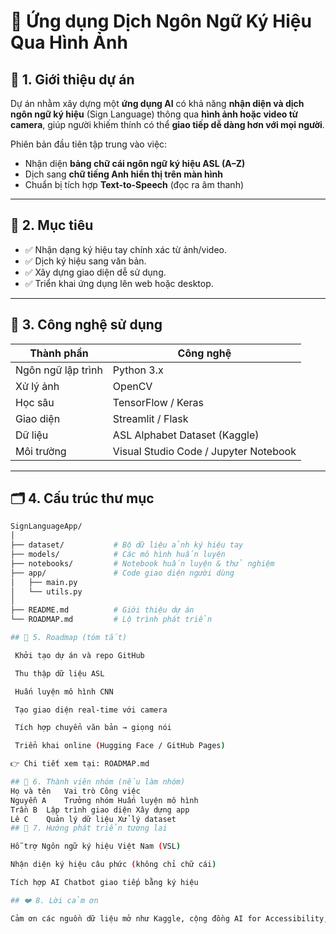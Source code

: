 # 🤟 Ứng dụng Dịch Ngôn Ngữ Ký Hiệu Qua Hình Ảnh

## 🚀 1. Giới thiệu dự án
Dự án nhằm xây dựng một **ứng dụng AI** có khả năng **nhận diện và dịch ngôn ngữ ký hiệu** (Sign Language) thông qua **hình ảnh hoặc video từ camera**, giúp người khiếm thính có thể **giao tiếp dễ dàng hơn với mọi người**.

Phiên bản đầu tiên tập trung vào việc:
- Nhận diện **bảng chữ cái ngôn ngữ ký hiệu ASL (A–Z)**  
- Dịch sang **chữ tiếng Anh hiển thị trên màn hình**
- Chuẩn bị tích hợp **Text-to-Speech** (đọc ra âm thanh)

---

## 🧭 2. Mục tiêu
- ✅ Nhận dạng ký hiệu tay chính xác từ ảnh/video.  
- ✅ Dịch ký hiệu sang văn bản.  
- ✅ Xây dựng giao diện dễ sử dụng.  
- ✅ Triển khai ứng dụng lên web hoặc desktop.

---

## 🧩 3. Công nghệ sử dụng
| Thành phần | Công nghệ |
|-------------|------------|
| Ngôn ngữ lập trình | Python 3.x |
| Xử lý ảnh | OpenCV |
| Học sâu | TensorFlow / Keras |
| Giao diện | Streamlit / Flask |
| Dữ liệu | ASL Alphabet Dataset (Kaggle) |
| Môi trường | Visual Studio Code / Jupyter Notebook |

---

## 🗂️ 4. Cấu trúc thư mục
```bash
SignLanguageApp/
│
├── dataset/           # Bộ dữ liệu ảnh ký hiệu tay
├── models/            # Các mô hình huấn luyện
├── notebooks/         # Notebook huấn luyện & thử nghiệm
├── app/               # Code giao diện người dùng
│   ├── main.py
│   └── utils.py
│
├── README.md          # Giới thiệu dự án
└── ROADMAP.md         # Lộ trình phát triển

## 📅 5. Roadmap (tóm tắt)

 Khởi tạo dự án và repo GitHub

 Thu thập dữ liệu ASL

 Huấn luyện mô hình CNN

 Tạo giao diện real-time với camera

 Tích hợp chuyển văn bản → giọng nói

 Triển khai online (Hugging Face / GitHub Pages)

👉 Chi tiết xem tại: ROADMAP.md

## 👥 6. Thành viên nhóm (nếu làm nhóm)
Họ và tên	Vai trò	Công việc
Nguyễn A	Trưởng nhóm	Huấn luyện mô hình
Trần B	Lập trình giao diện	Xây dựng app
Lê C	Quản lý dữ liệu	Xử lý dataset
## 🧠 7. Hướng phát triển tương lai

Hỗ trợ Ngôn ngữ ký hiệu Việt Nam (VSL)

Nhận diện ký hiệu câu phức (không chỉ chữ cái)

Tích hợp AI Chatbot giao tiếp bằng ký hiệu

## ❤️ 8. Lời cảm ơn

Cảm ơn các nguồn dữ liệu mở như Kaggle, cộng đồng AI for Accessibility, và những người đóng góp giúp dự án phát triển.
